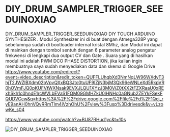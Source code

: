 # DIY_DRUM_SAMPLER_TRIGGER_SEEDUINOXIAO
DIY_DRUM_SAMPLER_TRIGGER_SEEDUINOXIAO
DIY TOUCH ARDUINO SYNTHESIZER
.
Modul Synthesizer ini di buat dengan Atmega328P yang sebelumnya sudah di bootloader internal kristal 8Mhz, dan Modul ini dapat di mainkan dengan tombol sentuh dengan 6 parameter analog pengatur frekwensi di lengkapi dua output CV dan Gate
.
Suara yang di hasilkan modul ini adalah PWM DCO PHASE DISTORTION, jika kalian ingin membuatnya saya sudah menyediakan data dan skema di Google Drive https://www.youtube.com/redirect?event=video_description&redir_token=QUFFLUhqbXd3NmNqLW96WXdyT3hjT2JWZlBXdm02bVpvQXxBQ3Jtc0tuUF9IZjN3bjM3Qk96eWNLeXd5RkpVR0hOVmFJQ0pKUFVtWXNsak9EVXJLQU1XYzJ3M0ViZ0tXX2tFZXRaaU0xRExhSkh1c0hndE1rcWVLbEVaS1FQM09GMHZkU0lHNHc0aGNub2ZEYkFSekFQUDVCcw&q=https%3A%2F%2Fdrive.google.com%2Ffile%2Fd%2F1Qcj_ryE9anAH0hnVQvRRmTIm4iVzhOhU%2Fview%3Fusp%3Ddrivesdk&v=vLzowKe_s04

https://www.youtube.com/watch?v=BU87RHud1yc&t=10s

![DIY_DRUM_SAMPLER_TRIGGER_SEEDUINOXIAO](https://github.com/user-attachments/assets/d3815909-8a25-4b4b-83eb-c4d93d11b2d8)
